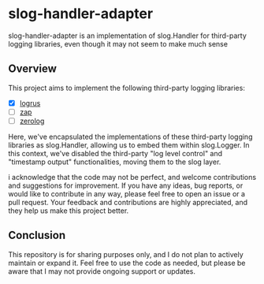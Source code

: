 # slog-handler-adapter

slog-handler-adapter is an implementation of slog.Handler for third-party logging libraries, even though it may not seem to make much sense

## Overview

This project aims to implement the following third-party logging libraries:

- [x] [logrus](https://github.com/sirupsen/logrus)
- [ ] [zap](https://github.com/uber-go/zap)
- [ ] [zerolog](https://github.com/rs/zerolog)

Here, we've encapsulated the implementations of these third-party logging libraries as slog.Handler, allowing us to embed them within slog.Logger. In this context, we've disabled the third-party "log level control" and "timestamp output" functionalities, moving them to the slog layer.

i acknowledge that the code may not be perfect, and welcome contributions and suggestions for improvement. If you have any ideas, bug reports, or would like to contribute in any way, please feel free to open an issue or a pull request. Your feedback and contributions are highly appreciated, and they help us make this project better.

## Conclusion

This repository is for sharing purposes only, and I do not plan to actively maintain or expand it. Feel free to use the code as needed, but please be aware that I may not provide ongoing support or updates.